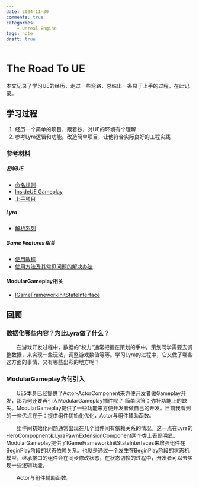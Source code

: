 ```yaml
---
date: 2024-11-30
comments: true
categories:
    - Unreal Engine
tags: note
draft: true
---
```


# The Road To UE
本文记录了学习UE的经历，走过一些弯路，总结出一条易于上手的过程，在此记录。
<!-- more -->


## 学习过程
1. 经历一个简单的项目，跟着抄，对UE的环境有个理解
2. 参考Lyra逻辑和功能。改造简单项目，让他符合实际良好的工程实践


### 参考材料
##### 初识UE
* [命名规则](https://dev.epicgames.com/documentation/zh-cn/unreal-engine/epic-cplusplus-coding-standard-for-unreal-engine)
* [InsideUE Gameplay](https://zhuanlan.zhihu.com/p/22833151)
* [上手项目](https://www.bilibili.com/video/BV1iEybYbE9p/?spm_id_from=333.1007.top_right_bar_window_default_collection.content.click&vd_source=b7c2138ea8aa033f5b5f8039de77f0d4)

##### Lyra
* [解析系列](https://unrealdirective.com/articles/modular-game-features-what-you-need-to-know)


##### Game Features相关
* [使用教程](https://unrealdirective.com/articles/modular-game-features-what-you-need-to-know)
* [使用方法及其常见问题的解决办法](https://www.bilibili.com/opus/666746385154965521)

#### ModularGameplay相关
* [IGameFrameworkInitStateInterface](https://www.bilibili.com/opus/786865299100008497)

## 回顾

### 数据化哪些内容？为此Lyra做了什么？
&emsp;&emsp;在游戏开发过程中，数据的"权力"通常把握在策划的手中。策划同学需要去调整数据，来实现一些玩法，调整游戏数值等等。学习Lyra的过程中，它又做了哪些这方面的事情，又有哪些出彩的地方呢？


### ModularGameplay为何引入
&emsp;&emsp;UE5本身已经提供了Actor-ActorComponent来方便开发者做Gameplay开发，那为何还要再引入ModularGameplay插件呢？
简单回答：弥补功能上的缺失。ModularGameplay提供了一些功能来方便开发者做自己的开发。目前我看到的一些优点在于：提供组件初始化优化，Actor与组件辅助函数。

&emsp;&emsp;组件间初始化问题通常出现在几个组件间有依赖关系的情况。这一点在Lyra的HeroCompopnent和LyraPawnExtensionComponent两个类上表现明显。
ModularGameplay提供了IGameFrameworkInitStateInterfaces来增强组件在BeginPlay阶段的状态依赖关系。也就是通过一个发生在BeginPlay阶段的状态机模型，继承接口的组件会在同步修改状态，在状态切换的过程中，开发者可以去实现一些逻辑功能。

&emsp;&emsp;Actor与组件辅助函数。





